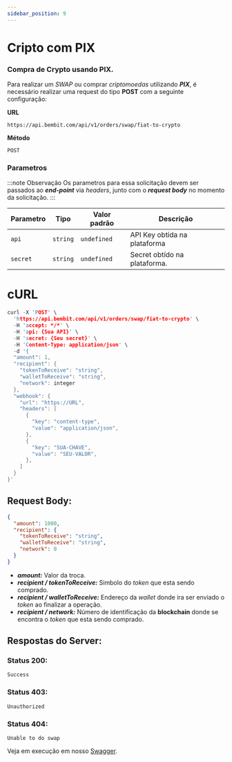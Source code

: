 ```yaml
---
sidebar_position: 9
---
```


# Cripto com PIX

### Compra de Crypto usando PIX.

Para realizar um _SWAP_ ou comprar _criptomoedas_ utilizando **_PIX_**, é necessário realizar uma request do tipo **POST** com a seguinte configuração:

**URL**

```
https://api.bembit.com/api/v1/orders/swap/fiat-to-crypto
```

**Método**

```
POST
```

### Parametros

:::note Observação
Os parametros para essa solicitação devem ser passados ao **_end-point_** via _headers_, junto com o **_request body_** no momento da solicitação.
:::

| Parametro | Tipo     | Valor padrão | Descrição                    |
| --------- | -------- | ------------ | ---------------------------- |
| `api`     | `string` | `undefined`  | API Key obtída na plataforma |
| `secret`  | `string` | `undefined`  | Secret obtído na plataforma. |

# cURL

```c
curl -X 'POST' \
  'https://api.bembit.com/api/v1/orders/swap/fiat-to-crypto' \
  -H 'accept: */*' \
  -H 'api: {Sua API}' \
  -H 'secret: {Seu secret}' \
  -H 'Content-Type: application/json' \
  -d '{
  "amount": 1,
  "recipient": {
    "tokenToReceive": "string",
    "walletToReceive": "string",
    "network": integer
  },
  "webhook": {
    "url": "https://URL",
    "headers": [
      {
        "key": "content-type",
        "value": "application/json",
      },
      {
        "key": "SUA-CHAVE",
        "value": "SEU-VALOR",
      },
    ]
  }
}'
```
## Request Body:

```json
{
  "amount": 1000,
  "recipient": {
    "tokenToReceive": "string",
    "walletToReceive": "string",
    "network": 0
  }
}
````

- **_amount:_** Valor da troca.
- **_recipient / tokenToReceive:_** Simbolo do _token_ que esta sendo comprado.
- **_recipient / walletToReceive:_** Endereço da _wallet_ donde ira ser enviado o _token_ ao finalizar a operação.
- **_recipient / network:_** Número de identificação da **blockchain** donde se encontra o _token_ que esta sendo comprado.

## Respostas do Server:

### Status 200:

    Success

### Status 403:

    Unauthorized

### Status 404:

    Unable to do swap

Veja em execução em nosso [Swagger](https://api.bembit.com/docs/#/Orders/post_orders_swap_fiat_to_crypto).
